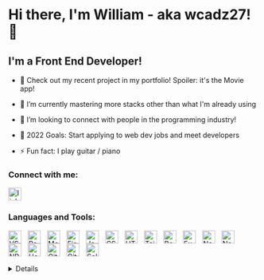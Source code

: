 
# Hi there, I'm William - aka wcadz27! 👋

  

  

## I'm a Front End Developer!

  

  

- 🔭 Check out my recent project in my portfolio! Spoiler: it's the Movie app!

  

- 🌱 I’m currently mastering more stacks other than what I'm already using

  

- 🤝 I’m looking to connect with people in the programming industry!

  

- 🥅 2022 Goals: Start applying to web dev jobs and meet developers

  

- ⚡ Fun fact: I play guitar / piano

  

  

### Connect with me:

  

<a  href="https://www.linkedin.com/in/william-cadiz/"> <img  alt="linkedin-profile"  width="26px"  src='https://cdn.jsdelivr.net/gh/devicons/devicon/icons/linkedin/linkedin-original.svg'  style="padding-right:10px;" /></a>


### Languages and Tools:

  

<img  align="left"  alt="VSCode"  width="26px"  src='https://cdn.jsdelivr.net/gh/devicons/devicon/icons/vscode/vscode-original.svg'  style="padding-right:10px;" />  

<img  align="left"  alt="React"  width="26px"  src='https://cdn.jsdelivr.net/gh/devicons/devicon/icons/react/react-original.svg'  style="padding-right:10px;" />

  

<img  align="left"  alt="Mongo"  width="26px"  src='https://cdn.jsdelivr.net/gh/devicons/devicon/icons/mongodb/mongodb-original.svg'  style="padding-right:10px;" />

  

<img  align="left"  alt="Firebase"  width="26px"  src='https://cdn.jsdelivr.net/gh/devicons/devicon/icons/firebase/firebase-plain.svg'  style="padding-right:10px;" />

  

<img  align="left"  alt="Javascript"  width="26px"  src='https://cdn.jsdelivr.net/gh/devicons/devicon/icons/javascript/javascript-original.svg'  style="padding-right:10px;" />

  

<img  align="left"  alt="CSS"  width="26px"  src='https://cdn.jsdelivr.net/gh/devicons/devicon/icons/css3/css3-original.svg'  style="padding-right:10px;" />

  

<img  align="left"  alt="HTML"  width="26px"  src='https://cdn.jsdelivr.net/gh/devicons/devicon/icons/html5/html5-original.svg'  style="padding-right:10px;" />

  

<img  align="left"  alt="Tailwind"  width="26px"  src='https://cdn.jsdelivr.net/gh/devicons/devicon/icons/tailwindcss/tailwindcss-plain.svg'  style="padding-right:10px;" />

  

<img  align="left"  alt="Bootstrap"  width="26px"  src='https://cdn.jsdelivr.net/gh/devicons/devicon/icons/bootstrap/bootstrap-original.svg'  style="padding-right:10px;" />

  

<img  align="left"  alt="Express"  width="26px"  src='https://cdn.jsdelivr.net/gh/devicons/devicon/icons/express/express-original.svg'  style="padding-right:10px;" />

  

<img  align="left"  alt="NextJS"  width="26px"  src='https://cdn.jsdelivr.net/gh/devicons/devicon/icons/nextjs/nextjs-original.svg'  style="padding-right:10px;" />

  

<img  align="left"  alt="NodeJS"  width="26px"  src='https://cdn.jsdelivr.net/gh/devicons/devicon/icons/nodejs/nodejs-original.svg'  style="padding-right:10px;" />

  

<img  align="left"  alt="NPM"  width="26px"  src='https://cdn.jsdelivr.net/gh/devicons/devicon/icons/npm/npm-original-wordmark.svg'  style="padding-right:10px;" />

  

<img  align="left"  alt="Heroku"  width="26px"  src='https://cdn.jsdelivr.net/gh/devicons/devicon/icons/heroku/heroku-original.svg'  style="padding-right:10px;" />

  

<img  align="left"  alt="Github"  width="26px"  src='https://cdn.jsdelivr.net/gh/devicons/devicon/icons/github/github-original.svg'  style="padding-right:10px;" />

  

<img  align="left"  alt="Git"  width="26px"  src='https://cdn.jsdelivr.net/gh/devicons/devicon/icons/git/git-original.svg'  style="padding-right:10px;" />

  

<img  align="left"  alt="Solidity"  width="26px"  src='https://cdn.jsdelivr.net/gh/devicons/devicon/icons/solidity/solidity-original.svg'  style="padding-right:10px;" />

  
<br>
<br>
<br>
<br>
  

<details>

  

### <summary>:zap: GitHub Stats</summary>

  

<img  align="left"  alt="wcadz27's GitHub Stats"  src="https://github-readme-stats.vercel.app/api?username=wcadz27&show_icons=true&hide_border=false&title_color=ff652f&icon_color=FFE400&bg_color=09131B&text_color=ffffff&border_color=0c1a25" />

  

  

</details>

  

  

